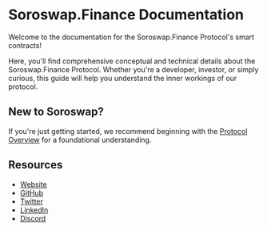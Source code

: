 # Soroswap.Finance Documentation

Welcome to the documentation for the Soroswap.Finance Protocol's smart contracts!

Here, you'll find comprehensive conceptual and technical details about the Soroswap.Finance Protocol. Whether you're a developer, investor, or simply curious, this guide will help you understand the inner workings of our protocol.

## New to Soroswap?

If you're just getting started, we recommend beginning with the [Protocol Overview](./01-concepts/01-protocol-overview/01-how-soroswap-works.md) for a foundational understanding.

## Resources

- [Website](https://soroswap.finance)
- [GitHub](https://github.com/soroswap/)
- [Twitter](https://x.com/SoroswapFinance)
- [LinkedIn](https://www.linkedin.com/company/soroswap/)
- [Discord](https://discord.gg/A2rQ3cm9XG)
